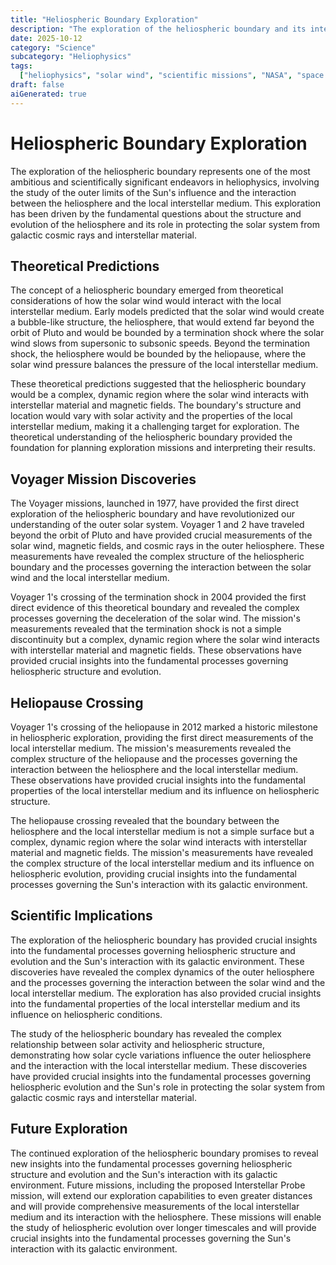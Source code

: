 ```yaml
---
title: "Heliospheric Boundary Exploration"
description: "The exploration of the heliospheric boundary and its interaction with the local interstellar medium, examining the Voyager missions and their discoveries about the outer limits of the solar system."
date: 2025-10-12
category: "Science"
subcategory: "Heliophysics"
tags:
  ["heliophysics", "solar wind", "scientific missions", "NASA", "space weather"]
draft: false
aiGenerated: true
---
```


# Heliospheric Boundary Exploration

The exploration of the heliospheric boundary represents one of the most ambitious and scientifically significant endeavors in heliophysics, involving the study of the outer limits of the Sun's influence and the interaction between the heliosphere and the local interstellar medium. This exploration has been driven by the fundamental questions about the structure and evolution of the heliosphere and its role in protecting the solar system from galactic cosmic rays and interstellar material.

## Theoretical Predictions

The concept of a heliospheric boundary emerged from theoretical considerations of how the solar wind would interact with the local interstellar medium. Early models predicted that the solar wind would create a bubble-like structure, the heliosphere, that would extend far beyond the orbit of Pluto and would be bounded by a termination shock where the solar wind slows from supersonic to subsonic speeds. Beyond the termination shock, the heliosphere would be bounded by the heliopause, where the solar wind pressure balances the pressure of the local interstellar medium.

These theoretical predictions suggested that the heliospheric boundary would be a complex, dynamic region where the solar wind interacts with interstellar material and magnetic fields. The boundary's structure and location would vary with solar activity and the properties of the local interstellar medium, making it a challenging target for exploration. The theoretical understanding of the heliospheric boundary provided the foundation for planning exploration missions and interpreting their results.

## Voyager Mission Discoveries

The Voyager missions, launched in 1977, have provided the first direct exploration of the heliospheric boundary and have revolutionized our understanding of the outer solar system. Voyager 1 and 2 have traveled beyond the orbit of Pluto and have provided crucial measurements of the solar wind, magnetic fields, and cosmic rays in the outer heliosphere. These measurements have revealed the complex structure of the heliospheric boundary and the processes governing the interaction between the solar wind and the local interstellar medium.

Voyager 1's crossing of the termination shock in 2004 provided the first direct evidence of this theoretical boundary and revealed the complex processes governing the deceleration of the solar wind. The mission's measurements revealed that the termination shock is not a simple discontinuity but a complex, dynamic region where the solar wind interacts with interstellar material and magnetic fields. These observations have provided crucial insights into the fundamental processes governing heliospheric structure and evolution.

## Heliopause Crossing

Voyager 1's crossing of the heliopause in 2012 marked a historic milestone in heliospheric exploration, providing the first direct measurements of the local interstellar medium. The mission's measurements revealed the complex structure of the heliopause and the processes governing the interaction between the heliosphere and the local interstellar medium. These observations have provided crucial insights into the fundamental properties of the local interstellar medium and its influence on heliospheric structure.

The heliopause crossing revealed that the boundary between the heliosphere and the local interstellar medium is not a simple surface but a complex, dynamic region where the solar wind interacts with interstellar material and magnetic fields. The mission's measurements have revealed the complex structure of the local interstellar medium and its influence on heliospheric evolution, providing crucial insights into the fundamental processes governing the Sun's interaction with its galactic environment.

## Scientific Implications

The exploration of the heliospheric boundary has provided crucial insights into the fundamental processes governing heliospheric structure and evolution and the Sun's interaction with its galactic environment. These discoveries have revealed the complex dynamics of the outer heliosphere and the processes governing the interaction between the solar wind and the local interstellar medium. The exploration has also provided crucial insights into the fundamental properties of the local interstellar medium and its influence on heliospheric conditions.

The study of the heliospheric boundary has revealed the complex relationship between solar activity and heliospheric structure, demonstrating how solar cycle variations influence the outer heliosphere and the interaction with the local interstellar medium. These discoveries have provided crucial insights into the fundamental processes governing heliospheric evolution and the Sun's role in protecting the solar system from galactic cosmic rays and interstellar material.

## Future Exploration

The continued exploration of the heliospheric boundary promises to reveal new insights into the fundamental processes governing heliospheric structure and evolution and the Sun's interaction with its galactic environment. Future missions, including the proposed Interstellar Probe mission, will extend our exploration capabilities to even greater distances and will provide comprehensive measurements of the local interstellar medium and its interaction with the heliosphere. These missions will enable the study of heliospheric evolution over longer timescales and will provide crucial insights into the fundamental processes governing the Sun's interaction with its galactic environment.
